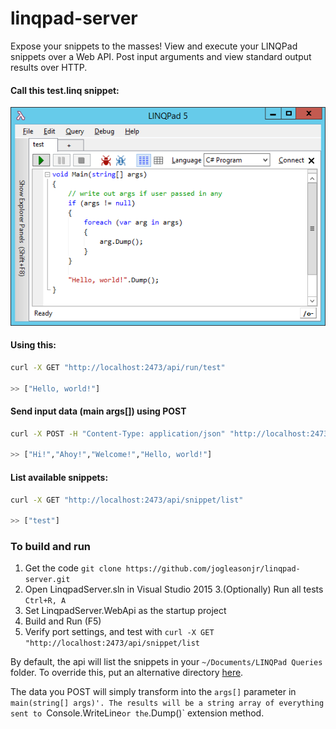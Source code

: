 # linqpad-server

Expose your snippets to the masses! View and execute your LINQPad snippets over a Web API. Post input arguments and view standard output results over HTTP.

#### Call this test.linq snippet:

![Image](https://raw.githubusercontent.com/jogleasonjr/linqpad-server/master/images/snippet.png)

#### Using this:

```bash
curl -X GET "http://localhost:2473/api/run/test"

>> ["Hello, world!"]
```

#### Send input data (main args[]) using POST

```bash
curl -X POST -H "Content-Type: application/json" "http://localhost:2473/api/snippet/run/test" -d '"Hi! Ahoy! Welcome!"' 

>> ["Hi!","Ahoy!","Welcome!","Hello, world!"]
```

#### List available snippets:

```bash
curl -X GET "http://localhost:2473/api/snippet/list"

>> ["test"]
```

### To build and run

1. Get the code
  `git clone https://github.com/jogleasonjr/linqpad-server.git`
2. Open LinqpadServer.sln in Visual Studio 2015
3.(Optionally) Run all tests `Ctrl+R, A`
4. Set LinqpadServer.WebApi as the startup project
5. Build and Run (F5)
6. Verify port settings, and test with `curl -X GET "http://localhost:2473/api/snippet/list`

By default, the api will list the snippets in your `~/Documents/LINQPad Queries` folder. To override this, put an alternative directory [here](https://github.com/jogleasonjr/linqpad-server/blob/master/LinqpadServer.WebApi/Controllers/SnippetController.cs#L15).

The data you POST will simply transform into the `args[]` parameter in `main(string[] args)'. The results will be a string array of everything sent to `Console.WriteLine` or the `.Dump()` extension method.
